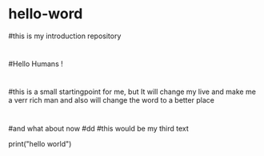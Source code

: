 # hello-word
#this is my introduction repository
#
#
#Hello Humans ! 
#
#this is a small startingpoint for me, but It will change my live and make me a verr rich man and also will change the word to a better place
#
#and what about now
#dd
#this would be my third text

print("hello world")